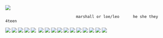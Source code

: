 
<img src="https://media.discordapp.net/attachments/1267171422275502165/1289354939080118343/224_Sem_Titulo_20240927193603.png?ex=66f884dc&is=66f7335c&hm=48dcc1a349a0ea2f16ec16a1182ad09daef95f86fd481495cb8e93e5ae367fae&"/>


                                   marshall or loe/leo      he she they      4teen 
                                         


<img src="https://media.discordapp.net/attachments/1267171422275502165/1289354939373584468/226_Sem_Titulo_20240927193519.png?ex=66f884dc&is=66f7335c&hm=441a70375e850c2f50b3ca23a052649bc76b4ece167b880514c55388c524720b&"/>                           <img src="https://media.discordapp.net/attachments/1267171422275502165/1289635098593067060/tumblr_py7mnxaJ8Q1xzybrpo4_100.png?ex=66f989c7&is=66f83847&hm=6635775a3ea918d627da94ddb3ab7bb013c176bae313c1e900b501914aea4d1c&">  <img src="https://media.discordapp.net/attachments/1267171422275502165/1289635098173509632/d1yamnq-5ff10dfb-6097-4ed5-986b-740d901e99bf.gif?ex=66f989c7&is=66f83847&hm=07882e5efb1f82ae3dca8d6bf8fc898e3c746ed4506ac6961a89742119f97aa4&">  <img src="https://media.discordapp.net/attachments/1267171422275502165/1289635097510678703/d6klt1x-efd275f3-6524-4f22-8b8c-efbedf711ab7.png?ex=66f989c7&is=66f83847&hm=ec972ad17ac30bfd1838281435369f72b6366c55f99d584e56448865155bb2f2&">  <img src="https://media.discordapp.net/attachments/1267171422275502165/1289635039662833715/gloomy_bear_stamp_by_bunsona-d9x76vr.png?ex=66f989b9&is=66f83839&hm=60806a2818e82c80bdf02e308a16ea1b1153caa99726a31706c7d588ca202c62&">  <img scr="https://media.discordapp.net/attachments/1267171422275502165/1289635040925581394/9f0b286a1976041cecb6f3bcac11829269935dc1.gif?ex=66f989ba&is=66f8383a&hm=3619b25864bd576fb54196c15b8bed71dad2457d318feb4fbaf255ae2521b5ff&"> <img src="https://media.discordapp.net/attachments/1267171422275502165/1289635038455136356/goreshit.png?ex=66f989b9&is=66f83839&hm=50805d4428223cbd36be0c2075d6fde6615f2a3817b411230d96f10e2c4debba&"> <img src="https://media.discordapp.net/attachments/1267171422275502165/1289635039948308560/dafnht5-ca423ea7-473c-4bb9-813e-ecfeea4cb2e6.gif?ex=66f989b9&is=66f83839&hm=a99fefa626f0b234483796205d1ab06b1bcdad1bab535dcc0b347cfc5224cd86&"> <img src="https://media.discordapp.net/attachments/1267171422275502165/1289635097749749913/rpgmakerfan.gif?ex=66f989c7&is=66f83847&hm=a9e627d37e6a602aca0d0f90b647d3edb3ef9e61a072a3d25115e3fcb5c9f2b2&"> <img src="https://media.discordapp.net/attachments/1267171422275502165/1289635037951688764/17c60735fe37a5ce05064f24ae0ab3abd800d446.gif?ex=66f989b9&is=66f83839&hm=49e720b92041b79868c0989d3ed122792602a767f0338f2bbac11c7cdd51d909&"> <img src="https://media.discordapp.net/attachments/1267171422275502165/1289635037641441454/23-20240603003753.png?ex=66f989b9&is=66f83839&hm=04c6bafb4273479823db64fc0de25e544f0f4ec90e1336c3d1adf758b30b657a&"> <img src="https://media.discordapp.net/attachments/1267171422275502165/1289635038715056148/48cb00b22a481168448e39efd6a53d3732cc9bad.gif?ex=66f989b9&is=66f83839&hm=0e6dc28691959b08c56c75cb5ae7092238d5ca4888803efd598e3d1f2e6974f8&"> <img src="https://media.discordapp.net/attachments/1267171422275502165/1289635039210115103/9831d0c8ef7b4cbfbaab3b925efb71d2f3c30f83.gif?ex=66f989b9&is=66f83839&hm=b66f706161bb4faff91d41efef0e3d2b8711589b34d1dcd3fa59ca2357a66c1e&"> <img src="https://media.discordapp.net/attachments/1267171422275502165/1289635098932809808/tumblr_psy6b5KnzB1xzybrpo2_100.gif?ex=66f989c7&is=66f83847&hm=ed6e3cd1a0bd3614f48980ea6b2120c1fe12902497eb1ab1cacc0f5041c467aa&"> <img src="https://media.discordapp.net/attachments/1267171422275502165/1289635037368680548/dbee998-af510b98-a616-4f1d-ba64-06f2ff5d0982.png?ex=66f989b9&is=66f83839&hm=3eba21518930bd138eafe382c7d727db6abdfc05c90f95568f09e4ca23bf8815&"> <img src="https://media.discordapp.net/attachments/1267171422275502165/1289635040447172820/d180ar4-48077897-84d6-45d3-9a0c-56fb450100f6.gif?ex=66f989b9&is=66f83839&hm=a149217556594410b4344d85e29dde860f5bf71d7dcb0836a8b61e620e032f9d&"> <img src="https://media.discordapp.net/attachments/1267171422275502165/1289635040925581394/9f0b286a1976041cecb6f3bcac11829269935dc1.gif?ex=66f989ba&is=66f8383a&hm=3619b25864bd576fb54196c15b8bed71dad2457d318feb4fbaf255ae2521b5ff&">
